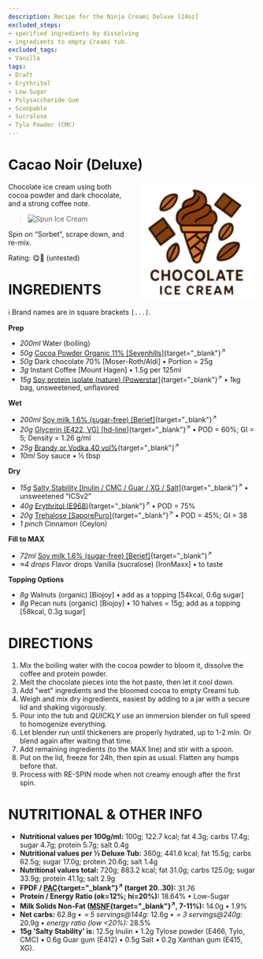 ```yaml
---
description: Recipe for the Ninja Creami Deluxe [24oz]
excluded_steps:
- specified ingredients by dissolving
- ingredients to empty Creami tub.
excluded_tags:
- Vanilla
tags:
- Draft
- Erythritol
- Low-Sugar
- Polysaccharide Gum
- Scoopable
- Sucralose
- Tylo Powder (CMC)
---
```

# Cacao Noir (Deluxe)
<img style="float: right; margin-left: 1.5em;" width=240 alt="Logo" src="https://raw.githubusercontent.com/jhermann/ice-creamery/refs/heads/main/assets/chocolate-ice-cream-logo.png" />

Chocolate ice cream using both cocoa powder and dark chocolate, and a strong coffee note.

> <img width=360 alt="Spun Ice Cream" src="" class="zoomable" />

Spin on “Sorbet”, scrape down, and re-mix.

Rating: 😋🍫 (untested)

# INGREDIENTS

ℹ️ Brand names are in square brackets `[...]`.

**Prep**

  - _200ml_ Water (boiling)
  - _50g_ [Cocoa Powder Organic 11% \[Sevenhills\]](/ice-creamery/info/ingredients/#cocoa-powder){target="_blank"}<sup>↗</sup>
  - _50g_ Dark chocolate 70% [Moser-Roth/Aldi] • Portion = 25g
  - _3g_ Instant Coffee [Mount Hagen] • 1.5g per 125ml
  - _15g_ [Soy protein isolate (nature) \[Powerstar\]](/ice-creamery/info/ingredients/#soy-protein-isolate){target="_blank"}<sup>↗</sup> • 1kg bag, unsweetened, unflavored

**Wet**

  - _200ml_ [Soy milk 1.6% (sugar-free) \[Berief\]](/ice-creamery/info/ingredients/#soy-milk){target="_blank"}<sup>↗</sup>
  - _20g_ [Glycerin (E422, VG) \[hd-line\]](/ice-creamery/info/ingredients/#vegetable-glycerin-glycerol-vg-e422){target="_blank"}<sup>↗</sup> • POD = 60%; GI = 5; Density = 1.26 g/ml
  - _25g_ [Brandy or Vodka 40 vol%](/ice-creamery/info/ingredients/#alcohol-ethanol){target="_blank"}<sup>↗</sup>
  - _10ml_ Soy sauce • ½ tbsp

**Dry**

  - _15g_ [Salty Stability \[Inulin / CMC / Guar / XG / Salt\]](/ice-creamery/S/Salty%20Stability/){target="_blank"}<sup>↗</sup> • unsweetened “ICSv2”
  - _40g_ [Erythritol (E968)](/ice-creamery/info/ingredients/#erythritol-e968){target="_blank"}<sup>↗</sup> • POD = 75%
  - _20g_ [Trehalose \[SaporePuro\]](/ice-creamery/info/ingredients/#trehalose-e965){target="_blank"}<sup>↗</sup> • POD = 45%; GI = 38
  - _1 pinch_ Cinnamon (Ceylon)

**Fill to MAX**

  - _72ml_ [Soy milk 1.6% (sugar-free) \[Berief\]](/ice-creamery/info/ingredients/#soy-milk){target="_blank"}<sup>↗</sup>
  - _≈4 drops_ Flavor drops Vanilla (sucralose) [IronMaxx] • to taste

**Topping Options**

  - _8g_ Walnuts (organic) [Biojoy] • add as a topping [54kcal, 0.6g sugar]
  - _8g_ Pecan nuts (organic) [Biojoy] • 10 halves = 15g; add as a topping [58kcal, 0.3g sugar]

# DIRECTIONS

 1. Mix the boiling water with the cocoa powder to bloom it, dissolve the coffee and protein powder.
 1. Melt the chocolate pieces into the hot paste, then let it cool down.
 1. Add "wet" ingredients and the bloomed cocoa to empty Creami tub.
 1. Weigh and mix dry ingredients, easiest by adding to a jar with a secure lid and shaking vigorously.
 1. Pour into the tub and *QUICKLY* use an immersion blender on full speed to homogenize everything.
 1. Let blender run until thickeners are properly hydrated, up to 1-2 min. Or blend again after waiting that time.
 1. Add remaining ingredients (to the MAX line) and stir with a spoon.
 1. Put on the lid, freeze for 24h, then spin as usual. Flatten any humps before that.
 1. Process with RE-SPIN mode when not creamy enough after the first spin.

# NUTRITIONAL & OTHER INFO
- **Nutritional values per 100g/ml:** 100g; 122.7 kcal; fat 4.3g; carbs 17.4g; sugar 4.7g; protein 5.7g; salt 0.4g
- **Nutritional values per ½ Deluxe Tub:** 360g; 441.6 kcal; fat 15.5g; carbs 62.5g; sugar 17.0g; protein 20.6g; salt 1.4g
- **Nutritional values total:** 720g; 883.2 kcal; fat 31.0g; carbs 125.0g; sugar 33.9g; protein 41.1g; salt 2.9g
- **FPDF / [PAC](/ice-creamery/info/glossary/#potere-anti-congelante-pac){target="_blank"}<sup>↗</sup> (target 20..30):** 31.76
- **Protein / Energy Ratio (ok=12%; hi=20%):** 18.64% • Low-Sugar
- **Milk Solids Non-Fat ([MSNF](/ice-creamery/info/glossary/#milk-solids-not-fat-msnf){target="_blank"}<sup>↗</sup>, 7-11%):** 14.0g • 1.9%
- **Net carbs:** 62.8g • *∝ 5 servings@144g:* 12.6g • *∝ 3 servings@240g:* 20.9g • *energy ratio (low <20%):* 28.5%
- **15g 'Salty Stability' is:** 12.5g Inulin • 1.2g Tylose powder (E466, Tylo, CMC) • 0.6g Guar gum (E412) • 0.5g Salt • 0.2g Xanthan gum (E415, XG).
